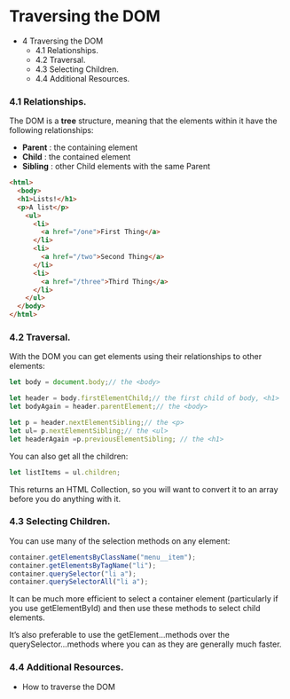 # Traversing the DOM

- 4 Traversing the DOM
   - 4.1 Relationships.
   - 4.2 Traversal.
   - 4.3 Selecting Children.
   - 4.4 Additional Resources.

### 4.1 Relationships.

The DOM is a **tree** structure, meaning that the elements within it have the following relationships:

- **Parent** : the containing element
- **Child** : the contained element
- **Sibling** : other Child elements with the same Parent
```html
<html>
  <body>
  <h1>Lists!</h1>
  <p>A list</p>
    <ul>
      <li>
        <a href="/one">First Thing</a>
      </li>
      <li>
        <a href="/two">Second Thing</a>
      </li>
      <li>
        <a href="/three">Third Thing</a>
      </li>
    </ul>
  </body>
</html>
```


### 4.2 Traversal.

With the DOM you can get elements using their relationships to other elements:
```js
let body = document.body;// the <body>

let header = body.firstElementChild;// the first child of body, <h1>
let bodyAgain = header.parentElement;// the <body>

let p = header.nextElementSibling;// the <p>
let ul= p.nextElementSibling;// the <ul>
let headerAgain =p.previousElementSibling; // the <h1>
```
You can also get all the children:
```js
let listItems = ul.children;
```
This returns an HTML Collection, so you will want to convert it to an array before you do anything with it.

### 4.3 Selecting Children.

You can use many of the selection methods on any element:
```js
container.getElementsByClassName("menu__item");
container.getElementsByTagName("li");
container.querySelector("li a");
container.querySelectorAll("li a");
```
It can be much more efficient to select a container element (particularly if you use getElementById) and then use these methods to select child elements.

It’s also preferable to use the getElement...methods over the querySelector...methods where you can as they are generally much faster.

### 4.4 Additional Resources.

- How to traverse the DOM
